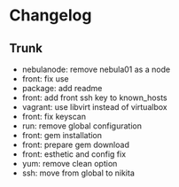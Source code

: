
# Changelog

## Trunk

* nebulanode: remove nebula01 as a node
* front: fix use
* package: add readme
* front: add front ssh key to known_hosts
* vagrant: use libvirt instead of virtualbox
* front: fix keyscan
* run: remove global configuration
* front: gem installation
* front: prepare gem download
* front: esthetic and config fix
* yum: remove clean option
* ssh: move from global to nikita

